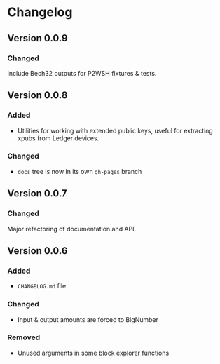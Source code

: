 # Changelog

## Version 0.0.9

### Changed

Include Bech32 outputs for P2WSH fixtures & tests.

## Version 0.0.8

### Added

* Utilities for working with extended public keys, useful for
  extracting xpubs from Ledger devices.

### Changed

* `docs` tree is now in its own `gh-pages` branch

## Version 0.0.7

### Changed

Major refactoring of documentation and API.

## Version 0.0.6

### Added

* `CHANGELOG.md` file

### Changed

* Input & output amounts are forced to BigNumber

### Removed

* Unused arguments in some block explorer functions
